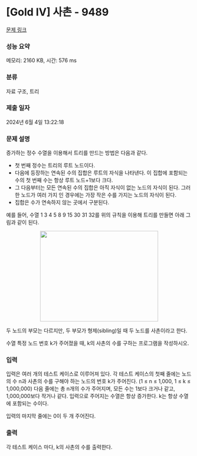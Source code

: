 # [Gold IV] 사촌 - 9489 

[문제 링크](https://www.acmicpc.net/problem/9489) 

### 성능 요약

메모리: 2160 KB, 시간: 576 ms

### 분류

자료 구조, 트리

### 제출 일자

2024년 6월 4일 13:22:18

### 문제 설명

<p>증가하는 정수 수열을 이용해서 트리를 만드는 방법은 다음과 같다.</p>

<ul>
	<li>첫 번째 정수는 트리의 루트 노드이다.</li>
	<li>다음에 등장하는 연속된 수의 집합은 루트의 자식을 나타낸다. 이 집합에 포함되는 수의 첫 번째 수는 항상 루트 노드+1보다 크다.</li>
	<li>그 다음부터는 모든 연속된 수의 집합은 아직 자식이 없는 노드의 자식이 된다. 그러한 노드가 여러 가지 인 경우에는 가장 작은 수를 가지는 노드의 자식이 된다.</li>
	<li>집합은 수가 연속하지 않는 곳에서 구분된다.</li>
</ul>

<p>예를 들어, 수열 1 3 4 5 8 9 15 30 31 32를 위의 규칙을 이용해 트리를 만들면 아래 그림과 같이 된다.</p>

<p style="text-align: center;"><img alt="" src="https://www.acmicpc.net/upload/images/cc.png" style="height:245px; width:320px"></p>

<p>두 노드의 부모는 다르지만, 두 부모가 형제(sibling)일 때 두 노드를 사촌이라고 한다.</p>

<p>수열 특정 노드 번호 k가 주어졌을 때, k의 사촌의 수를 구하는 프로그램을 작성하시오.</p>

### 입력 

 <p>입력은 여러 개의 테스트 케이스로 이루어져 있다. 각 테스트 케이스의 첫째 줄에는 노드의 수 n과 사촌의 수를 구해야 하는 노드의 번호 k가 주어진다. (1 ≤ n ≤ 1,000, 1 ≤ k ≤ 1,000,000) 다음 줄에는 총 n개의 수가 주어지며, 모든 수는 1보다 크거나 같고, 1,000,000보다 작거나 같다. 입력으로 주어지는 수열은 항상 증가한다. k는 항상 수열에 포함되는 수이다.</p>

<p>입력의 마지막 줄에는 0이 두 개 주어진다.</p>

### 출력 

 <p>각 테스트 케이스 마다, k의 사촌의 수를 출력한다.</p>

